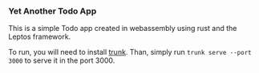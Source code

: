 ### Yet Another Todo App

This is a simple Todo app created in webassembly using rust and the Leptos framework.

To run, you will need to install [trunk](https://trunkrs.dev/). Than, simply run `trunk serve --port 3000` to serve it in the port 3000.
